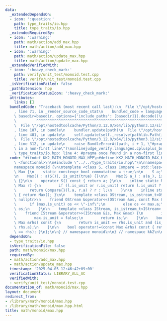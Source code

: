 ```yaml
---
data:
  _extendedDependsOn:
  - icon: ':question:'
    path: type_traits/io.hpp
    title: type_traits/io.hpp
  _extendedRequiredBy:
  - icon: ':warning:'
    path: math/action/add_max.hpp
    title: math/action/add_max.hpp
  - icon: ':warning:'
    path: math/action/update_max.hpp
    title: math/action/update_max.hpp
  _extendedVerifiedWith:
  - icon: ':heavy_check_mark:'
    path: verify/unit_test/monoid.test.cpp
    title: verify/unit_test/monoid.test.cpp
  _isVerificationFailed: false
  _pathExtension: hpp
  _verificationStatusIcon: ':heavy_check_mark:'
  attributes:
    links: []
  bundledCode: "Traceback (most recent call last):\n  File \"/opt/hostedtoolcache/Python/3.12.0/x64/lib/python3.12/site-packages/onlinejudge_verify/documentation/build.py\"\
    , line 71, in _render_source_code_stat\n    bundled_code = language.bundle(stat.path,\
    \ basedir=basedir, options={'include_paths': [basedir]}).decode()\n          \
    \         ^^^^^^^^^^^^^^^^^^^^^^^^^^^^^^^^^^^^^^^^^^^^^^^^^^^^^^^^^^^^^^^^^^^^^^^^^^^^^^^^^\n\
    \  File \"/opt/hostedtoolcache/Python/3.12.0/x64/lib/python3.12/site-packages/onlinejudge_verify/languages/cplusplus.py\"\
    , line 187, in bundle\n    bundler.update(path)\n  File \"/opt/hostedtoolcache/Python/3.12.0/x64/lib/python3.12/site-packages/onlinejudge_verify/languages/cplusplus_bundle.py\"\
    , line 401, in update\n    self.update(self._resolve(pathlib.Path(included), included_from=path))\n\
    \  File \"/opt/hostedtoolcache/Python/3.12.0/x64/lib/python3.12/site-packages/onlinejudge_verify/languages/cplusplus_bundle.py\"\
    , line 312, in update\n    raise BundleErrorAt(path, i + 1, \"#pragma once found\
    \ in a non-first line\")\nonlinejudge_verify.languages.cplusplus_bundle.BundleErrorAt:\
    \ type_traits/io.hpp: line 4: #pragma once found in a non-first line\n"
  code: "#ifndef KK2_MATH_MONOID_MAX_HPP\n#define KK2_MATH_MONOID_MAX_HPP 1\n\n#include\
    \ <functional>\n\n#include \"../../type_traits/io.hpp\"\n\nnamespace kk2 {\n\n\
    namespace monoid {\n\ntemplate <class S, class Compare = std::less<S>> struct\
    \ Max {\n    static constexpr bool commutative = true;\n\n    S a;\n    bool is_unit;\n\
    \n    Max() : a(S()), is_unit(true) {}\n\n    Max(S a_) : a(a_), is_unit(false)\
    \ {}\n\n    operator S() const { return a; }\n\n    inline static Max op(Max l,\
    \ Max r) {\n        if (l.is_unit or r.is_unit) return l.is_unit ? r : l;\n  \
    \      return Compare{}(l.a, r.a) ? r : l;\n    }\n\n    inline static Max unit()\
    \ { return Max(); }\n\n    template <class OStream, is_ostream_t<OStream> * =\
    \ nullptr>\n    friend OStream &operator<<(OStream &os, const Max &max) {\n  \
    \      if (max.is_unit) os << \"-inf\";\n        else os << max.a;\n        return\
    \ os;\n    }\n\n    template <class IStream, is_istream_t<IStream> * = nullptr>\n\
    \    friend IStream &operator>>(IStream &is, Max &max) {\n        is >> max.a;\n\
    \        max.is_unit = false;\n        return is;\n    }\n\n    bool operator==(const\
    \ Max &rhs) const {\n        return is_unit == rhs.is_unit and (is_unit or a ==\
    \ rhs.a);\n    }\n\n    bool operator!=(const Max &rhs) const { return !(*this\
    \ == rhs); }\n};\n\n} // namespace monoid\n\n} // namespace kk2\n\n#endif // MATH_MONOID_MAX_H\n"
  dependsOn:
  - type_traits/io.hpp
  isVerificationFile: false
  path: math/monoid/max.hpp
  requiredBy:
  - math/action/add_max.hpp
  - math/action/update_max.hpp
  timestamp: '2025-04-05 12:46:42+09:00'
  verificationStatus: LIBRARY_ALL_AC
  verifiedWith:
  - verify/unit_test/monoid.test.cpp
documentation_of: math/monoid/max.hpp
layout: document
redirect_from:
- /library/math/monoid/max.hpp
- /library/math/monoid/max.hpp.html
title: math/monoid/max.hpp
---
```

